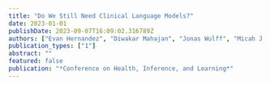 ```yaml
---
title: "Do We Still Need Clinical Language Models?"
date: 2023-01-01
publishDate: 2023-09-07T16:09:02.316789Z
authors: ["Evan Hernandez", "Diwakar Mahajan", "Jonas Wulff", "Micah J Smith", "Zachary Ziegler", "Daniel Nadler", "Peter Szolovits", "Alistair Johnson", "Emily Alsentzer", " others"]
publication_types: ["1"]
abstract: ""
featured: false
publication: "*Conference on Health, Inference, and Learning*"
---
```


